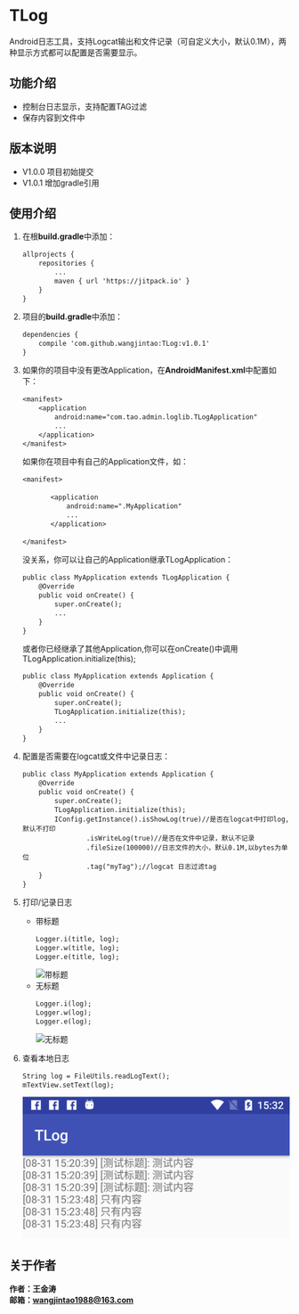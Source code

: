# TLog
Android日志工具，支持Logcat输出和文件记录（可自定义大小，默认0.1M），两种显示方式都可以配置是否需要显示。
## 功能介绍
* 控制台日志显示，支持配置TAG过滤
* 保存内容到文件中
## 版本说明
* V1.0.0 项目初始提交
* V1.0.1 增加gradle引用
## 使用介绍
1. 在根**build.gradle**中添加：<br>
    ```
    allprojects {
    	repositories {
    		...
    		maven { url 'https://jitpack.io' }
        }
    }
    ```
2. 项目的**build.gradle**中添加：<br>
    ```
    dependencies {
        compile 'com.github.wangjintao:TLog:v1.0.1'
    }

    ```
3. 如果你的项目中没有更改Application，在**AndroidManifest.xml**中配置如下：<br>
    ```
    <manifest>
        <application
            android:name="com.tao.admin.loglib.TLogApplication"
            ...
        </application>
    </manifest>
    ```
    
    如果你在项目中有自己的Application文件，如：<br>
    ```
    <manifest>
       
           <application
               android:name=".MyApplication"
               ...
           </application>
       
    </manifest>
    ```
    没关系，你可以让自己的Application继承TLogApplication：<br>
    ```
    public class MyApplication extends TLogApplication {
        @Override
        public void onCreate() {
            super.onCreate();
            ...
        }
    }
    ```
    或者你已经继承了其他Application,你可以在onCreate()中调用TLogApplication.initialize(this);<br>
    ```
    public class MyApplication extends Application {
        @Override
        public void onCreate() {
            super.onCreate();
            TLogApplication.initialize(this);
            ...
        }
    }
    ```
 4. 配置是否需要在logcat或文件中记录日志：<br>
    ```
    public class MyApplication extends Application {
        @Override
        public void onCreate() {
            super.onCreate();
            TLogApplication.initialize(this);
            IConfig.getInstance().isShowLog(true)//是否在logcat中打印log,默认不打印
                    .isWriteLog(true)//是否在文件中记录，默认不记录
                    .fileSize(100000)//日志文件的大小，默认0.1M,以bytes为单位
                    .tag("myTag");//logcat 日志过滤tag
        }
    }
    ```
 5. 打印/记录日志
    * 带标题<br>
        ```
        Logger.i(title, log);
        Logger.w(title, log);
        Logger.e(title, log);
        ```
        ![带标题](https://github.com/wangjintao/TLog/blob/master/pictures/pic1.png)
    * 无标题<br>
        ```
        Logger.i(log);
        Logger.w(log);
        Logger.e(log);
        ```
        ![无标题](https://github.com/wangjintao/TLog/blob/master/pictures/pic2.png)
 6. 查看本地日志<br>
    ```
    String log = FileUtils.readLogText();
    mTextView.setText(log);
    ```
    ![本地日志](https://github.com/wangjintao/TLog/blob/master/pictures/pic3.png)
 ## 关于作者
 **作者：王金涛**<br>
 **邮箱：wangjintao1988@163.com**